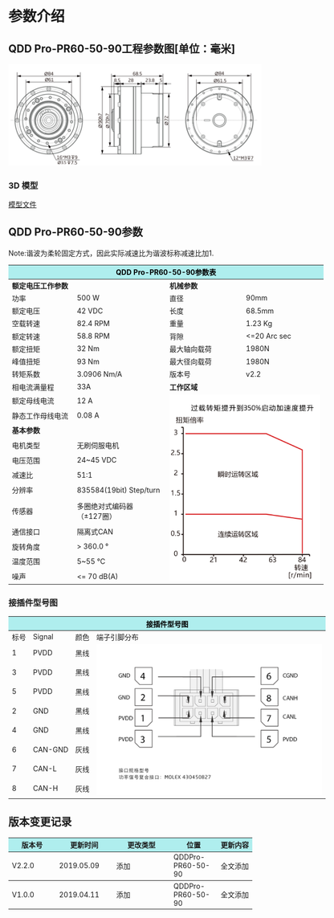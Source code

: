 # 参数介绍 
## QDD Pro-PR60-50-90工程参数图[单位：毫米]
![QDD Pro-PR60-50-90]( ../img/Qddpro_PR60_x_90_v2_2三视图.png )
### 3D 模型
[模型文件]( ../img/QDD_Pro-PR60-50-90_v2_2.step.zip )

## QDD Pro-PR60-50-90参数

Note:谐波为柔轮固定方式，因此实际减速比为谐波标称减速比加1.

<table style="width:700px"><thead><tr><th colspan="4" style="background: PaleTurquoise; color: black;">QDD Pro-PR60-50-90参数表</th></tr></thead><tbody><tr><td colspan="2" width=50%><b>额定电压工作参数</b></td><td colspan="2" width=50%><b>机械参数</b></td></tr><tr><td>功率</td><td>500 W</td><td>直径</td><td>90mm</td></tr><tr><td>额定电压</td><td>42 VDC</td><td>长度</td><td>68.5mm</td></tr><tr><td>空载转速</td><td>82.4 RPM</td><td>重量</td><td>1.23 Kg</td></tr><tr><td>额定转速</td><td>58.8 RPM</td><td>背隙</td><td><=20 Arc sec</td></tr><tr><td>额定扭矩</td><td>32 Nm</td><td>最大轴向载荷</td><td>1980N</td></tr><tr><td>峰值扭矩</td><td>93 Nm</td><td>最大径向载荷</td><td>1980N</td></tr><tr><td>转矩系数</td><td>3.0906 Nm/A</td><td>版本号</td><td>v2.2</td></tr><tr><td>相电流满量程</td><td>33A</td><td colspan="2"><b>工作区域</b></td></tr><tr><td>额定母线电流</td><td>12 A</td><td colspan="2" rowspan="15"><img src="../img/QddPro-PR60-50-90_v2_2曲线.png" style="width:300px"></td></tr><tr><td>静态工作母线电流</td><td>0.08 A</td></tr><tr><td colspan="2"><b>基本参数</b></td></tr><tr><td>电机类型</td><td>无刷伺服电机</td></tr><tr><td>电压范围</td><td>24~45 VDC</td></tr><tr><td>减速比</td><td>51:1</td></tr><tr><td>分辨率</td><td>835584(19bit) Step/turn</td></tr><tr><td>传感器</td><td>多圈绝对式编码器</br>（±127圈）</td></tr><tr><td>通信接口</td><td>隔离式CAN</td></tr><tr><td>旋转角度</td><td>> 360.0 °</td></tr><tr><td>温度范围</td><td>5~55 °C</td></tr><tr><td>噪声</td><td><= 70 dB(A)</td></tr></tbody></table>

### 接插件型号图

<table class="tableizer-table" style="width:700px">
<thead><tr class="tableizer-firstrow"><th colspan="4" style="background: PaleTurquoise; color: black;">接插件型号图</th></tr></thead><tbody><tr><td>标号</td><td>Signal</td><td>颜色</td><td >端子引脚分布</td></tr><tr><td>1</td><td>PVDD</td><td>黑线</td><td rowspan="9"><img src="../img/配线2-2.png" style="width:450px"></td></tr><tr><td>3</td><td>PVDD</td><td>黑线</td></tr><tr><td>5</td><td>PVDD</td><td>黑线</td></tr><tr><td>2</td><td>GND</td><td>黑线</td></tr><tr><td>4</td><td>GND</td><td>黑线</td></tr><tr><td>6</td><td>CAN-GND</td><td>灰线</td></tr><tr><td>7</td><td>CAN-L</td><td>灰线</td></tr><tr><td>8</td><td>CAN-H</td><td>灰线</td></tr></tbody></table>

## 版本变更记录

<table style="width:600px"><thead><tr style="background:PaleTurquoise"><th style="width:80px">版本号</th><th style="width:100px">更新时间</th><th style="width:100px">更改类型</th><th style="width:80px">位置</th><th>更新内容</th></tr></thead><tbody><tr><td>V2.2.0</td><td>2019.05.09</td><td>添加</td><td>QDDPro-PR60-50-90</td><td>全文添加</th></tr></thead><tbody><tr><td>V1.0.0</td><td>2019.04.11</td><td>添加</td><td>QDDPro-PR60-50-90</td><td>全文添加</td></tbody></table>
